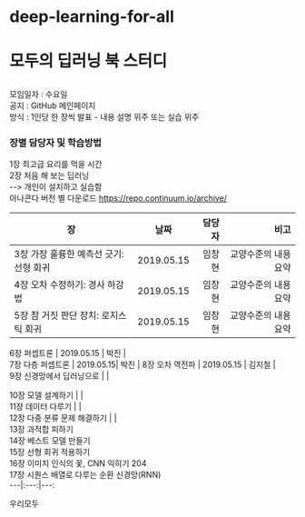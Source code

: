 # deep-learning-for-all
# 모두의 딥러닝 북 스터디
## 
모임일자 : 수요일  
공지 : GitHub 메인페이지  
방식 : 1인당 한 장씩 발표 - 내용 설명 위주 또는 실습 위주

### 장별 담당자 및 학습방법 
1장 최고급 요리를 먹을 시간  
2장 처음 해 보는 딥러닝  
--> 개인이 설치하고 실습함  
아나콘다 버전 별 다운로드 https://repo.continuum.io/archive/  

장|날짜|담당자 | 비고
---|:---:|---:|---:
3장 가장 훌륭한 예측선 긋기: 선형 회귀 |2019.05.15| 임창현 | 교양수준의 내용 요약  
4장 오차 수정하기: 경사 하강법 | 2019.05.15|  임창현 | 교양수준의 내용 요약   
5장 참 거짓 판단 장치: 로지스틱 회귀  | 2019.05.15|  임창현 | 교양수준의 내용 요약   

6장 퍼셉트론   | 2019.05.15 | 박진 |  
7장 다층 퍼셉트론   | 2019.05.15| 박진 |
8장 오차 역전파   | 2019.05.15 | 김지철 |  
9장 신경망에서 딥러닝으로   | |


10장 모델 설계하기   | |  
11장 데이터 다루기  | |   
12장 다중 분류 문제 해결하기  | |   
13장 과적합 피하기  
14장 베스트 모델 만들기  
15장 선형 회귀 적용하기  
16장 이미지 인식의 꽃, CNN 익히기 204  
17장 시퀀스 배열로 다루는 순환 신경망(RNN)  
---|:---:|---:

우리모두 
